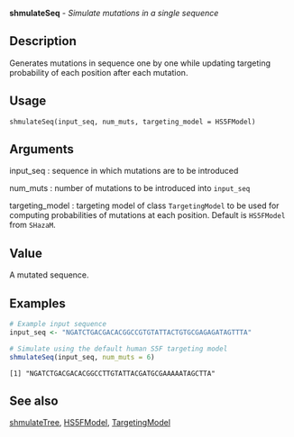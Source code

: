 





**shmulateSeq** - *Simulate mutations in a single sequence*

Description
--------------------

Generates mutations in sequence one by one while updating targeting
probability of each position after each mutation.


Usage
--------------------
```
shmulateSeq(input_seq, num_muts, targeting_model = HS5FModel)
```

Arguments
-------------------

input_seq
:   sequence in which mutations are to be introduced

num_muts
:   number of mutations to be introduced into `input_seq`

targeting_model
:   targeting model of class `TargetingModel` to be used for 
computing probabilities of mutations at each position. Default is
`HS5FModel` from `SHazaM`.



Value
-------------------

A mutated sequence.



Examples
-------------------

```R
# Example input sequence
input_seq <- "NGATCTGACGACACGGCCGTGTATTACTGTGCGAGAGATAGTTTA"

# Simulate using the default human S5F targeting model
shmulateSeq(input_seq, num_muts = 6)
```


```
[1] "NGATCTGACGACACGGCCTTGTATTACGATGCGAAAAATAGCTTA"

```



See also
-------------------

[shmulateTree](shmulateTree.md), [HS5FModel](HS5FModel.md), [TargetingModel](TargetingModel-class.md)



